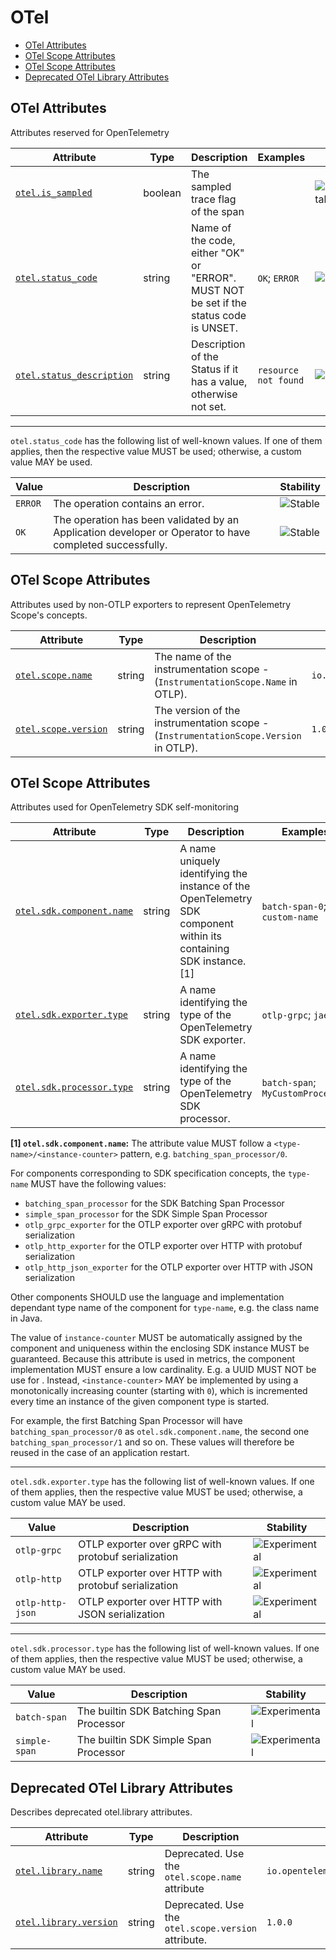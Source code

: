 <!--- Hugo front matter used to generate the website version of this page:
--->

<!-- NOTE: THIS FILE IS AUTOGENERATED. DO NOT EDIT BY HAND. -->
<!-- see templates/registry/markdown/attribute_namespace.md.j2 -->

# OTel

- [OTel Attributes](#otel-attributes)
- [OTel Scope Attributes](#otel-scope-attributes)
- [OTel Scope Attributes](#otel-scope-attributes)
- [Deprecated OTel Library Attributes](#deprecated-otel-library-attributes)

## OTel Attributes

Attributes reserved for OpenTelemetry

| Attribute | Type | Description | Examples | Stability |
|---|---|---|---|---|
| <a id="otel-is-sampled" href="#otel-is-sampled">`otel.is_sampled`</a> | boolean | The sampled trace flag of the span |  | ![Experimental](https://img.shields.io/badge/-experimental-blue) |
| <a id="otel-status-code" href="#otel-status-code">`otel.status_code`</a> | string | Name of the code, either "OK" or "ERROR". MUST NOT be set if the status code is UNSET. | `OK`; `ERROR` | ![Stable](https://img.shields.io/badge/-stable-lightgreen) |
| <a id="otel-status-description" href="#otel-status-description">`otel.status_description`</a> | string | Description of the Status if it has a value, otherwise not set. | `resource not found` | ![Stable](https://img.shields.io/badge/-stable-lightgreen) |

---

`otel.status_code` has the following list of well-known values. If one of them applies, then the respective value MUST be used; otherwise, a custom value MAY be used.

| Value  | Description | Stability |
|---|---|---|
| `ERROR` | The operation contains an error. | ![Stable](https://img.shields.io/badge/-stable-lightgreen) |
| `OK` | The operation has been validated by an Application developer or Operator to have completed successfully. | ![Stable](https://img.shields.io/badge/-stable-lightgreen) |

## OTel Scope Attributes

Attributes used by non-OTLP exporters to represent OpenTelemetry Scope's concepts.

| Attribute | Type | Description | Examples | Stability |
|---|---|---|---|---|
| <a id="otel-scope-name" href="#otel-scope-name">`otel.scope.name`</a> | string | The name of the instrumentation scope - (`InstrumentationScope.Name` in OTLP). | `io.opentelemetry.contrib.mongodb` | ![Stable](https://img.shields.io/badge/-stable-lightgreen) |
| <a id="otel-scope-version" href="#otel-scope-version">`otel.scope.version`</a> | string | The version of the instrumentation scope - (`InstrumentationScope.Version` in OTLP). | `1.0.0` | ![Stable](https://img.shields.io/badge/-stable-lightgreen) |

## OTel Scope Attributes

Attributes used for OpenTelemetry SDK self-monitoring

| Attribute | Type | Description | Examples | Stability |
|---|---|---|---|---|
| <a id="otel-sdk-component-name" href="#otel-sdk-component-name">`otel.sdk.component.name`</a> | string | A name uniquely identifying the instance of the OpenTelemetry SDK component within its containing SDK instance. [1] | `batch-span-0`; `custom-name` | ![Experimental](https://img.shields.io/badge/-experimental-blue) |
| <a id="otel-sdk-exporter-type" href="#otel-sdk-exporter-type">`otel.sdk.exporter.type`</a> | string | A name identifying the type of the OpenTelemetry SDK exporter. | `otlp-grpc`; `jaeger` | ![Experimental](https://img.shields.io/badge/-experimental-blue) |
| <a id="otel-sdk-processor-type" href="#otel-sdk-processor-type">`otel.sdk.processor.type`</a> | string | A name identifying the type of the OpenTelemetry SDK processor. | `batch-span`; `MyCustomProcessor` | ![Experimental](https://img.shields.io/badge/-experimental-blue) |

**[1] `otel.sdk.component.name`:** The attribute value MUST follow a `<type-name>/<instance-counter>` pattern, e.g. `batching_span_processor/0`.

For components corresponding to SDK specification concepts, the `type-name` MUST have the following values:
  * `batching_span_processor` for the SDK Batching Span Processor
  * `simple_span_processor` for the SDK Simple Span Processor
  * `otlp_grpc_exporter` for the OTLP exporter over gRPC with protobuf serialization
  * `otlp_http_exporter` for the OTLP exporter over HTTP with protobuf serialization
  * `otlp_http_json_exporter` for the OTLP exporter over HTTP with JSON serialization

Other components SHOULD use the language and implementation dependant type name of the component for `type-name`, e.g. the class name in Java.

The value of `instance-counter` MUST be automatically assigned by the component and uniqueness within the enclosing SDK instance MUST be guaranteed.
Because this attribute is used in metrics, the component implementation MUST ensure a low cardinality. E.g. a UUID MUST NOT be use for <instance-counter>.
Instead, `<instance-counter>` MAY be implemented by using a monotonically increasing counter (starting with `0`), which is incremented every time an
instance of the given component type is started.

For example, the first Batching Span Processor will have `batching_span_processor/0` as `otel.sdk.component.name`, the second one `batching_span_processor/1` and so on.
These values will therefore be reused in the case of an application restart.

---

`otel.sdk.exporter.type` has the following list of well-known values. If one of them applies, then the respective value MUST be used; otherwise, a custom value MAY be used.

| Value  | Description | Stability |
|---|---|---|
| `otlp-grpc` | OTLP exporter over gRPC with protobuf serialization | ![Experimental](https://img.shields.io/badge/-experimental-blue) |
| `otlp-http` | OTLP exporter over HTTP with protobuf serialization | ![Experimental](https://img.shields.io/badge/-experimental-blue) |
| `otlp-http-json` | OTLP exporter over HTTP with JSON serialization | ![Experimental](https://img.shields.io/badge/-experimental-blue) |

---

`otel.sdk.processor.type` has the following list of well-known values. If one of them applies, then the respective value MUST be used; otherwise, a custom value MAY be used.

| Value  | Description | Stability |
|---|---|---|
| `batch-span` | The builtin SDK Batching Span Processor | ![Experimental](https://img.shields.io/badge/-experimental-blue) |
| `simple-span` | The builtin SDK Simple Span Processor | ![Experimental](https://img.shields.io/badge/-experimental-blue) |

## Deprecated OTel Library Attributes

Describes deprecated otel.library attributes.

| Attribute | Type | Description | Examples | Stability |
|---|---|---|---|---|
| <a id="otel-library-name" href="#otel-library-name">`otel.library.name`</a> | string | Deprecated. Use the `otel.scope.name` attribute | `io.opentelemetry.contrib.mongodb` | ![Deprecated](https://img.shields.io/badge/-deprecated-red)<br>Use the `otel.scope.name` attribute. |
| <a id="otel-library-version" href="#otel-library-version">`otel.library.version`</a> | string | Deprecated. Use the `otel.scope.version` attribute. | `1.0.0` | ![Deprecated](https://img.shields.io/badge/-deprecated-red)<br>Use the `otel.scope.version` attribute. |
